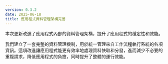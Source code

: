 ```yaml
---
version: 0.3.2
date: 2025-06-18
title: 應用程式資料管理架構完善
---
```


本次更新改進了應用程式內部的資料管理架構，提升了應用程式的穩定性和效能。

我們建立了一套完整的資料管理機制，用於統一管理來自工作流程執行系統的各項資訊。這項改進讓應用程式能更有效率地處理資料快取和分發，進而減少不必要的重複請求，降低應用程式的負擔，同時提升了整體的運行效能。
